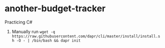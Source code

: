 # another-budget-tracker
Practicing C#

1. Manually run `wget -q https://raw.githubusercontent.com/dapr/cli/master/install/install.sh -O - | /bin/bash && dapr init`